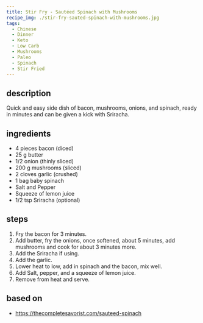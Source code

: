 ```yaml
---
title: Stir Fry - Sautéed Spinach with Mushrooms
recipe_img: ./stir-fry-sauted-spinach-with-mushrooms.jpg
tags:
  - Chinese
  - Dinner
  - Keto
  - Low Carb
  - Mushrooms
  - Paleo
  - Spinach
  - Stir Fried
---
```


## description

Quick and easy side dish of bacon, mushrooms, onions, and spinach, ready in minutes and can be given a kick with Sriracha.

## ingredients

- 4 pieces bacon (diced)
- 25 g butter
- 1/2 onion (thinly sliced)
- 200 g mushrooms (sliced)
- 2 cloves garlic (crushed)
- 1 bag baby spinach
- Salt and Pepper
- Squeeze of lemon juice
- 1/2 tsp Sriracha (optional)

## steps

1. Fry the bacon for 3 minutes.
2. Add butter, fry the onions, once softened, about 5 minutes, add mushrooms and cook for about 3 minutes more.
3. Add the Sriracha if using.
4. Add the garlic.
5. Lower heat to low, add in spinach and the bacon, mix well.
6. Add Salt, pepper, and a squeeze of lemon juice.
7. Remove from heat and serve.

## based on

- https://thecompletesavorist.com/sauteed-spinach
